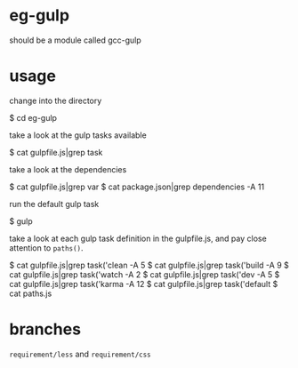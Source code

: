 eg-gulp
======

should be a module called gcc-gulp


usage
======

change into the directory

  $ cd eg-gulp

take a look at the gulp tasks available

  $ cat gulpfile.js|grep task

take a look at the dependencies

  $ cat gulpfile.js|grep var
  $ cat package.json|grep dependencies -A 11

run the default gulp task

  $ gulp

take a look at each gulp task definition in the gulpfile.js, and pay close attention to `paths()`.

  $ cat gulpfile.js|grep task\(\'clean -A 5
  $ cat gulpfile.js|grep task\(\'build -A 9
  $ cat gulpfile.js|grep task\(\'watch -A 2
  $ cat gulpfile.js|grep task\(\'dev -A 5
  $ cat gulpfile.js|grep task\(\'karma -A 12
  $ cat gulpfile.js|grep task\(\'default
  $ cat paths.js


branches
======

`requirement/less` and `requirement/css`
